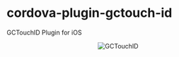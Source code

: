 # cordova-plugin-gctouch-id
GCTouchID Plugin for iOS
<p align="center"><img src="https://github.giuliocaruso.it/GCTouchID/images/gctouchid.jpg" alt="GCTouchID"></p>
